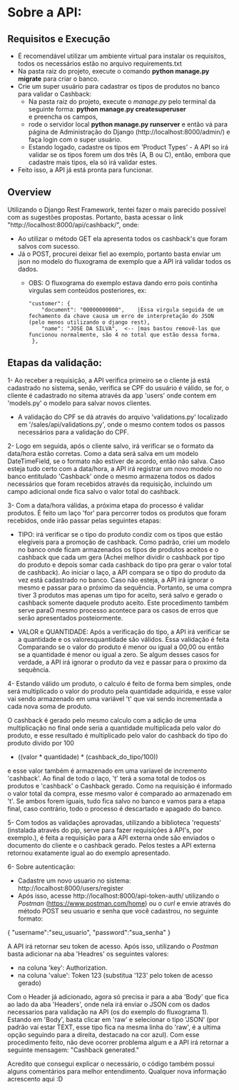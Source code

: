 # Sobre a API:

## Requisitos e Execução

- É recomendável utilizar um ambiente virtual para instalar os requisitos, todos os necessários estão no arquivo requirements.txt
- Na pasta raiz do projeto, execute o comando **python manage.py migrate** para criar o banco.
- Crie um super usuário para cadastrar os tipos de produtos no banco para validar o Cashback:
  * Na pasta raiz do projeto, execute o *manage.py* pelo terminal da seguinte forma: **python manage.py createsuperuser**  
    e preencha os campos, 
  * rode o servidor local **python manage.py runserver** e então vá para página de Administração do Django (http://localhost:8000/admin/) e faça login com o super usuário.  
  * Estando logado, cadastre os tipos em 'Product Types' - A API so irá validar se os tipos forem um dos três (A, B ou C), então, embora que cadastre mais tipos, ela só irá validar estes.
- Feito isso, a API já está pronta para funcionar. 

## Overview

Utilizando o Django Rest Framework, tentei fazer o mais parecido possível com as sugestões propostas. Portanto, basta acessar o link "http://localhost:8000/api/cashback/", onde:  
- Ao utilizar o método GET ela apresenta todos os cashback's que foram salvos com sucesso.  
- Já o POST, procurei deixar fiel ao exemplo, portanto basta enviar um json no modelo do fluxograma de exemplo que a API irá validar todos os dados.  
  * OBS: O fluxograma do exemplo estava dando erro pois continha virgulas sem conteúdos posteriores, ex:

        "customer": {
            "document": "00000000000",    |Essa virgula seguida de um fechamento da chave causa um erro de interpretação do JSON (pelo menos utilizando o django rest),
            "name": "JOSE DA SILVA",  <-- |mas bastou removê-las que funcionou normalmente, são 4 no total que estão dessa forma.
         },

## Etapas da validação:

1- Ao receber a requisição, a API verifica primeiro se o cliente já está cadastrado no sistema, senão, verifica se CPF do usuário é válido, se for, o cliente é cadastrado no sitema através da app 'users' onde contem em 'models.py' o modelo para salvar novos clientes.  
- A validação do CPF se dá através do arquivo 'validations.py' localizado em '/sales/api/validations.py', onde o mesmo contem todos os passos necessários para a validação do CPF.

2- Logo em seguida, após o cliente salvo, irá verificar se o formato da data/hora estão corretas. Como a data será salva em um modelo DateTimeField, se o formato não estiver de acordo, então não salva. Caso esteja tudo certo com a data/hora, a API irá registrar um novo modelo no banco entitulado 'Cashback' onde o mesmo armazena todos os dados necessários que foram recebidos através da requisição, incluindo um campo adicional onde fica salvo o valor total do cashback.

3- Com a data/hora válidas, a próxima etapa do processo é validar produtos. É feito um laço 'for' para percorrer todos os produtos que foram recebidos, onde irão passar pelas seguintes etapas: 

- TIPO: irá verificar se o tipo do produto condiz com os tipos que estão elegíveis para a promoção de cashback. Como padrão, criei um modelo no banco onde ficam armazenados os tipos de produtos aceitos e o cashback que cada um gera (Achei melhor dividir o cashback por tipo do produto e depois somar cada cashback do tipo pra gerar o valor total de cashback). Ao iniciar o laço, a API compara se o tipo do produto da vez está cadastrado no banco. Caso não esteja, a API irá ignorar o mesmo e passar para o próximo da sequência. Portanto, se uma compra tiver 3 produtos mas apenas um tipo for aceito, será salvo e gerado o cashback somente daquele produto aceito. Este procedimento também serve paraO mesmo processo acontece para os casos de erros que serão apresentados posteiormente.  

- VALOR e QUANTIDADE: Após a verificação do tipo, a API irá verificar se a quantidade e os valoresquantidade são válidos. Essa validação é feita Comparando se o valor do produto é menor ou igual a 00,00 ou então se a quantidade é menor ou igual a zero. Se algum desses casos for verdade, a API irá ignorar o produto da vez e passar para o proximo da sequência.
      
4- Estando válido um produto, o calculo é feito de forma bem simples, onde será multiplicado o valor do produto pela quantidade adquirida, e esse valor vai sendo armazenado em uma variável 't' que vai sendo incrementada a cada nova soma de produto.  

O cashback é gerado pelo mesmo calculo com a adição de uma multiplicação no final onde seria a quantidade multiplicada pelo valor do produto, e esse resultado é multiplicado pelo valor do cashback do tipo do produto divido por 100  
- ((valor * quantidade) * (cashback_do_tipo/100))  

e esse valor também é armazenado em uma variavel de incremento 'cashback'. Ao final de todo o laço, 't' terá a soma total de todos os produtos e 'cashback' o Cashback gerado. Como na requisição é informado o valor total da compra, esse mesmo valor é comparado ao armazenado em 't'. Se ambos forem iguais, tudo fica salvo no banco e vamos para a etapa final, caso contrário, todo o processo é descartado e apagado do banco.

5- Com todos as validações aprovadas, utilizando a biblioteca 'requests' (instalada através do pip, serve para fazer requisições à API's, por exemplo.), é feita a requisição para a API externa onde são enviados o documento do cliente e o cashback gerado. Pelos testes a API externa retornou exatamente igual ao do exemplo apresentado.

6- Sobre autenticação:
- Cadastre um novo usuario no sistema: http://localhost:8000/users/register
- Após isso, acesse http://localhost:8000/api-token-auth/ utilizando o *Postman* (https://www.postman.com/home) ou o *curl* e envie através do método POST seu usuario e senha que você cadastrou, no seguinte formato:  

{
    "username":"seu_usuario",
    "password":"sua_senha"
}  

A API irá retornar seu token de acesso. Após isso, utilizando o *Postman* basta adicionar na aba 'Headres' os seguintes valores:
- na coluna 'key': Authorization.
- na coluna 'value': Token 123 (substitua '123' pelo token de acesso gerado) 

Com o Header já adicionado, agora só precisa ir para a aba 'Body' que fica ao lado da aba 'Headers', onde nela irá enviar o JSON com os dados necessarios para validação na API (os do exemplo do fluxograma 1). Estando em 'Body', basta clicar em 'raw' e selecionar o tipo 'JSON' (por padrão vai estar TEXT, esse tipo fica na mesma linha do 'raw', é a ultima opção seguindo para a direita, destacado na cor azul). Com esse procedimento feito, não deve ocorrer problema algum e a API irá retornar a seguinte mensagem: "Cashback generated."

Acredito que consegui explicar o necessário, o código também possui alguns comentários para melhor entendimento. Qualquer nova informação acrescento aqui :D